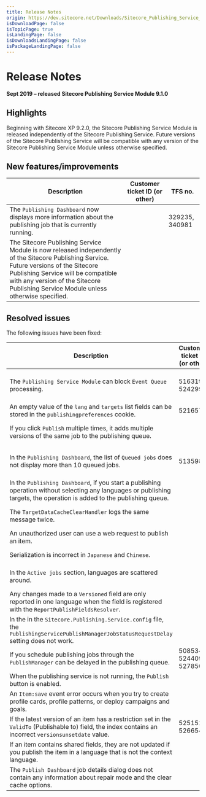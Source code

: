 ```yaml
---
title: Release Notes
origin: https://dev.sitecore.net/Downloads/Sitecore_Publishing_Service_Module/9x/Sitecore_Publishing_Service_Module_910/Release_Notes
isDownloadPage: false
isTopicPage: true
isLandingPage: false
isDownloadsLandingPage: false
isPackageLandingPage: false
---
```


# Release Notes

**Sept 2019 – released Sitecore Publishing Service Module 9.1.0**

## Highlights

Beginning with Sitecore XP 9.2.0, the Sitecore Publishing Service Module is released independently of the Sitecore Publishing Service. Future versions of the Sitecore Publishing Service will be compatible with any version of the Sitecore Publishing Service Module unless otherwise specified.

## New features/improvements

 | Description | Customer ticket ID (or other) | TFS no. |
 | --- | --- | --- |
 | ​​​​​​​The `Publishing Dashboard` now displays ​more information about the publishing job that is currently running. |  | 329235, 340981 |
 | ​The Sitecore Publishing Service Module is now released independently of the Sitecore Publishing Service. Future versions of the Sitecore Publishing Service will be compatible with any version of the Sitecore Publishing Service Module unless otherwise specified. |  |  |

## Resolved issues

The following issues have been fixed:

 | Description | Customer ticket ID (or other) | TFS no. |
 | --- | --- | --- |
 | ​The `Publishing Service Module` can block `Event Queue` processing​.​​​​​​​ | 516319, 524299 | 327097, 276743, 41639, 340941 |
 | ​An empty value of the `lang` and `targets` list fields can be stored in the `publishingpreferences` cookie​.​​​​​​​ | 521657 | 311209, 340957 |
 | ​​If you click `Publish` multiple times, it adds multiple versions of the same job to the publishing queue.​​​​​​​​​ |  | 327105, 324690, 340969 |
 | ​​​​​​​In the `Publishing Dashboard`, the list of `Queued jobs` does not display more than 10 queued jobs. | 513598 | 320235, 282148, 40613, 340963 |
 | ​​​​​​​In the `Publishing Dashboard`, if you start a publishing operation without selecting any languages or publishing targets, the operation is added to the publishing queue. |  | 326681, 340977 |
 | ​​​​​​​​The `TargetDataCacheClearHandler` logs the same message twice​.​ |  | 327101, 324142, 340967 |
 | ​​​​​​​​An unauthorized user can use a web request​ to publish an item. |  | 280331, 340945 |
 | ​​​​​​​​Serialization is incorrect in `Japanese` and `Chinese`. |  | 300010, 340951 |
 | In the `Active jobs` section, ​languages are scattered around.​​​​​​​ |  | 260101, 19915, 340937 |
 | ​​​​​​​Any changes made to a `Versioned` field are only reported in one language when the field is registered with the `ReportPublishFieldsResolver`. |  | 327117, 318767, 340959 |
 | ​​​​​​​In the in the `Sitecore.Publishing.Service.config` file, the `PublishingServicePublishManagerJobStatusRequestDelay` setting does not work. |  | 320201, 340961 |
 | ​​If you schedule publishing jobs through the `PublishManager` can be delayed in the publishing queue.​​​​​​​ | 508534, 524409, 527850 | 277670, 38792, 340943 |
 | When the publishing service is not running, ​the `Publish` button is enabled.​​​​​​​ |  | 326613, 340973 |
 | ​​​​​​​​An `Item:save` event error occurs when you try to create profile cards, profile patterns, or deploy campaigns and goals. |  | 288976, 340949 |
 | ​​​​​​​If the latest version of an item has a restriction set in the `ValidTo` (Publishable to) field, ​the index contains an incorrect `versionsunsetdate` value. | 525151, 526654 | 310787, 340955 |
 | If an item contains shared fields, they are not updated if you publish the item in a language that is not the context language. |  | 331671, 340988 |
 | The `Publish Dashboard` job details dialog does not contain any information about repair mode and the clear cache options. |  |  | 351027 |